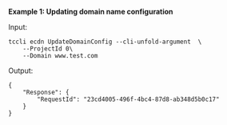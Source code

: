 **Example 1: Updating domain name configuration**



Input: 

```
tccli ecdn UpdateDomainConfig --cli-unfold-argument  \
    --ProjectId 0\
    --Domain www.test.com
```

Output: 
```
{
    "Response": {
        "RequestId": "23cd4005-496f-4bc4-87d8-ab348d5b0c17"
    }
}
```

